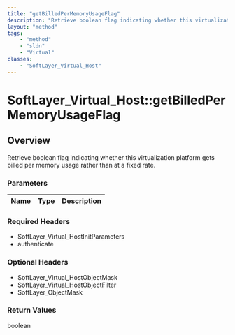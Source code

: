 ```yaml
---
title: "getBilledPerMemoryUsageFlag"
description: "Retrieve boolean flag indicating whether this virtualization platform gets billed per memory usage rather than at a fixe... "
layout: "method"
tags:
    - "method"
    - "sldn"
    - "Virtual"
classes:
    - "SoftLayer_Virtual_Host"
---
```

# SoftLayer_Virtual_Host::getBilledPerMemoryUsageFlag
## Overview 
Retrieve boolean flag indicating whether this virtualization platform gets billed per memory usage rather than at a fixed rate.

### Parameters 
|Name | Type | Description |
| --- | --- | --- |


### Required Headers
* SoftLayer_Virtual_HostInitParameters
* authenticate

### Optional Headers
* SoftLayer_Virtual_HostObjectMask
* SoftLayer_Virtual_HostObjectFilter
* SoftLayer_ObjectMask

### Return Values
boolean
